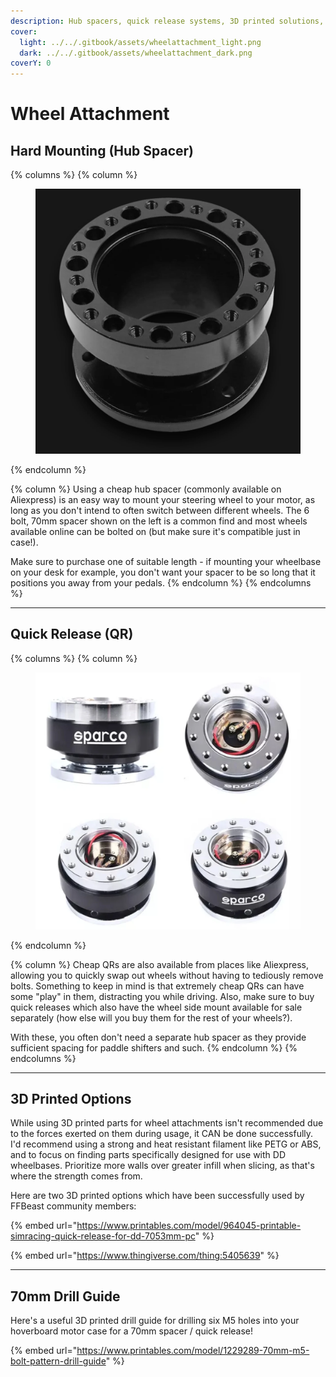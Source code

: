 ```yaml
---
description: Hub spacers, quick release systems, 3D printed solutions, etc.
cover:
  light: ../../.gitbook/assets/wheelattachment_light.png
  dark: ../../.gitbook/assets/wheelattachment_dark.png
coverY: 0
---
```


# Wheel Attachment

## Hard Mounting (Hub Spacer)

{% columns %}
{% column %}
<figure><img src="../../.gitbook/assets/image (1) (1) (1).png" alt=""><figcaption></figcaption></figure>
{% endcolumn %}

{% column %}
Using a cheap hub spacer (commonly available on Aliexpress) is an easy way to mount your steering wheel to your motor, as long as you don't intend to often switch between different wheels. The 6 bolt, 70mm spacer shown on the left is a common find and most wheels available online can be bolted on (but make sure it's compatible just in case!).&#x20;

Make sure to purchase one of suitable length - if mounting your wheelbase on your desk for example, you don't want your spacer to be so long that it positions you away from your pedals.
{% endcolumn %}
{% endcolumns %}

***

## Quick Release (QR)

{% columns %}
{% column %}
<figure><img src="../../.gitbook/assets/image (3).png" alt=""><figcaption></figcaption></figure>
{% endcolumn %}

{% column %}
Cheap QRs are also available from places like Aliexpress, allowing you to quickly swap out wheels without having to tediously remove bolts. Something to keep in mind is that extremely cheap QRs can have some "play" in them, distracting you while driving. Also, make sure to buy quick releases which also have the wheel side mount available for sale separately (how else will you buy them for the rest of your wheels?).

With these, you often don't need a separate hub spacer as they provide sufficient spacing for paddle shifters and such.
{% endcolumn %}
{% endcolumns %}

***

## 3D Printed Options

While using 3D printed parts for wheel attachments isn't recommended due to the forces exerted on them during usage, it CAN be done successfully. I'd recommend using a strong and heat resistant filament like PETG or ABS, and to focus on finding parts specifically designed for use with DD wheelbases. Prioritize more walls over greater infill when slicing, as that's where the strength comes from.

Here are two 3D printed options which have been successfully used by FFBeast community members:

{% embed url="https://www.printables.com/model/964045-printable-simracing-quick-release-for-dd-7053mm-pc" %}

{% embed url="https://www.thingiverse.com/thing:5405639" %}

***

## 70mm Drill Guide

Here's a useful 3D printed drill guide for drilling six M5 holes into your hoverboard motor case for a 70mm spacer / quick release!

{% embed url="https://www.printables.com/model/1229289-70mm-m5-bolt-pattern-drill-guide" %}

